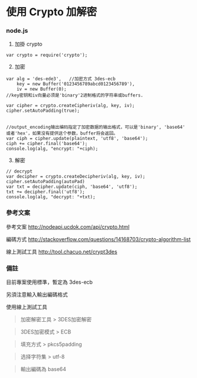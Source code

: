 # 使用 Crypto 加解密

### node.js

1. 加掛 crypto

```
var crypto = require('crypto');
```

2. 加密

```
var alg = 'des-ede3',	//加密方式 3des-ecb
    key = new Buffer('0123456789abcd0123456789'),
    iv = new Buffer(0);
//key密钥和iv向量必须是'binary'2进制格式的字符串或buffers.

var cipher = crypto.createCipheriv(alg, key, iv);
cipher.setAutoPadding(true);


//output_encoding输出编码指定了加密数据的输出格式，可以是'binary', 'base64' 或者'hex'，如果没有提供这个参数，buffer将会返回。
var ciph = cipher.update(plaintext, 'utf8', 'base64');
ciph += cipher.final('base64');
console.log(alg, "encrypt: "+ciph);
```

3. 解密

```
// decrypt
var decipher = crypto.createDecipheriv(alg, key, iv);
cipher.setAutoPadding(autoPad)
var txt = decipher.update(ciph, 'base64', 'utf8');
txt += decipher.final('utf8');
console.log(alg, "decrypt: "+txt);
```

### 參考文案
參考文案 http://nodeapi.ucdok.com/api/crypto.html

編碼方式
http://stackoverflow.com/questions/14168703/crypto-algorithm-list

線上測試工具 http://tool.chacuo.net/crypt3des

### 備註

目前專案使用標準，暫定為 3des-ecb

另須注意輸入輸出編碼格式

使用線上測試工具

>加密解密工具 > 3DES加密解密

>3DES加密模式 > ECB

>填充方式 > pkcs5padding

>选择字符集 > utf-8

>輸出編碼為 base64
